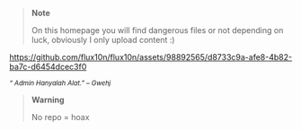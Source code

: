 > **Note**
>
> On this homepage you will find dangerous files or not depending on luck, obviously I only upload content :)


https://github.com/flux10n/flux10n/assets/98892565/d8733c9a-afe8-4b82-ba7c-d6454dcec3f0

<sub> *“ Admin Hanyalah Alat.” – Gwehj* </sub>

> **Warning**
>
> No repo = hoax

